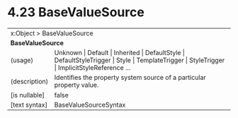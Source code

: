 <html dir="LTR" xmlns:mshelp="http://msdn.microsoft.com/mshelp" xmlns:ddue="http://ddue.schemas.microsoft.com/authoring/2003/5" xmlns:xlink="http://www.w3.org/1999/xlink" xmlns:tool="http://www.microsoft.com/tooltip">

<body>
 <input type="hidden" id="userDataCache" class="userDataStyle">
 <input type="hidden" id="hiddenScrollOffset">
 <img id="dropDownImage" style="display:none; height:0; width:0;" src="../local/drpdown.gif">
 <img id="dropDownHoverImage" style="display:none; height:0; width:0;" src="../local/drpdown_orange.gif">
 <img id="collapseImage" style="display:none; height:0; width:0;" src="../local/collapse.gif">
 <img id="expandImage" style="display:none; height:0; width:0;" src="../local/exp.gif">
 <img id="collapseAllImage" style="display:none; height:0; width:0;" src="../local/collall.gif">
 <img id="expandAllImage" style="display:none; height:0; width:0;" src="../local/expall.gif">
 <img id="copyImage" style="display:none; height:0; width:0;" src="../local/copycode.gif">
 <img id="copyHoverImage" style="display:none; height:0; width:0;" src="../local/copycodeHighlight.gif">
 <div id="header"><h1 class="heading">4.23 BaseValueSource</h1></div>

 <div id="mainSection">
 <div id="mainBody">
 <div id="allHistory" class="saveHistory" onsave="saveAll()" onload="loadAll()"></div>
 <p xmlns:wsd="http://wsdev.schemas.microsoft.com/authoring/2008/2" xmlns:msxsl="urn:schemas-microsoft-com:xslt" xmlns:script="urn:script" xmlns:build="urn:build">
 </p>
 <div id="sectionSection0" class="section" name="collapseableSection">
 <content xmlns="http://ddue.schemas.microsoft.com/authoring/2003/5" xmlns:wsd="http://wsdev.schemas.microsoft.com/authoring/2008/2" xmlns:msxsl="urn:schemas-microsoft-com:xslt" xmlns:script="urn:script" xmlns:build="urn:build">
 </content>
 </div>
 <div id="sectionSection1" class="section" name="collapseableSection">
 <content xmlns="http://ddue.schemas.microsoft.com/authoring/2003/5" xmlns:wsd="http://wsdev.schemas.microsoft.com/authoring/2008/2" xmlns:msxsl="urn:schemas-microsoft-com:xslt" xmlns:script="urn:script" xmlns:build="urn:build">
 <table class="ProtocolAuthoredTable" xmlns="">
 <tr><td colspan="2">
<mshelp:link keywords="86913f34-aa06-4c94-9f09-83936a822fd8" tabindex="0">x:Object</mshelp:link> &gt; <mshelp:link keywords="566fc515-0a95-418f-a681-813456afe9ec" tabindex="0">BaseValueSource</mshelp:link> </td>
 </tr>
 <tr><td colspan="2">
 <b>
BaseValueSource </b>
 </td>
 </tr>
 <tr><td><div class="indent0">(usage)</div></td>
 <td><mshelp:link keywords="07ea6e30-01b9-48c5-84fa-7e5b1a3e4051" tabindex="0">Unknown</mshelp:link> | <mshelp:link keywords="07ea6e30-01b9-48c5-84fa-7e5b1a3e4051" tabindex="0">Default</mshelp:link> | <mshelp:link keywords="07ea6e30-01b9-48c5-84fa-7e5b1a3e4051" tabindex="0">Inherited</mshelp:link> | <mshelp:link keywords="07ea6e30-01b9-48c5-84fa-7e5b1a3e4051" tabindex="0">DefaultStyle</mshelp:link> | <mshelp:link keywords="07ea6e30-01b9-48c5-84fa-7e5b1a3e4051" tabindex="0">DefaultStyleTrigger</mshelp:link> | <mshelp:link keywords="07ea6e30-01b9-48c5-84fa-7e5b1a3e4051" tabindex="0">Style</mshelp:link> | <mshelp:link keywords="07ea6e30-01b9-48c5-84fa-7e5b1a3e4051" tabindex="0">TemplateTrigger</mshelp:link> | <mshelp:link keywords="07ea6e30-01b9-48c5-84fa-7e5b1a3e4051" tabindex="0">StyleTrigger</mshelp:link> | <mshelp:link keywords="07ea6e30-01b9-48c5-84fa-7e5b1a3e4051" tabindex="0">ImplicitStyleReference</mshelp:link> ... </td>
 </tr>
 <tr><td><div class="indent0">(description)</div></td>
 <td>Identifies the property system source of a particular property value. </td>
 </tr>
 <tr><td><div class="indent0">[is nullable]</div></td>
 <td>false </td>
 </tr>
 <tr><td><div class="indent0">[text syntax]</div></td>
 <td><mshelp:link keywords="07ea6e30-01b9-48c5-84fa-7e5b1a3e4051" tabindex="0">BaseValueSourceSyntax</mshelp:link> </td>
 </tr>
</table>
 </content>
 </div>
 <!--[if gte IE 5]>
 <tool:tip element="languageFilterToolTip" avoidmouse="false"/>
 <![endif]-->
 </div>
 <a name="feedback"></a><span></span>
 </div>
</body></html>

